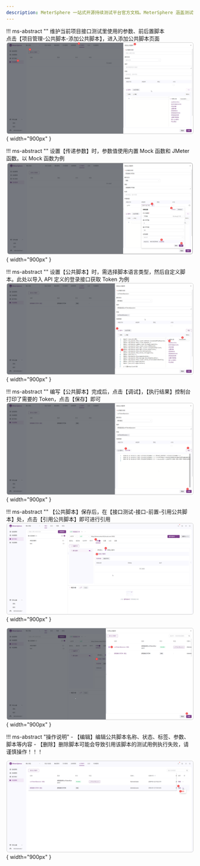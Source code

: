 ```yaml
---
description: MeterSphere 一站式开源持续测试平台官方文档。MeterSphere 涵盖测试管理、接口测试、UI 测试和性能测试等功能，全面兼容 JMeter、Selenium 等主流开源标准，有效助力开发和测试团队充分利用云弹性进行高度可 扩展的自动化测试，加速高质量的软件交付。
---
```


!!! ms-abstract ""
    维护当前项目接口测试里使用的参数、前后置脚本<br>
    点击【项目管理-公共脚本-添加公共脚本】，进入添加公共脚本页面
![!公共脚本页面](../../img/project_management/public_script/公共脚本页面.png){ width="900px" }

!!! ms-abstract ""
    设置【传递参数】时，参数值使用内置 Mock 函数和 JMeter 函数。以 Mock 函数为例
![!公共脚本使用内置函数](../../img/project_management/public_script/公共脚本使用内置函数.png){ width="900px" }

!!! ms-abstract ""
    设置【公共脚本】时，需选择脚本语言类型，然后自定义脚本。此处以导入 API 定义的登录接口获取 Token 为例
![!公共脚本新增脚本](../../img/project_management/public_script/公共脚本新增脚本.png){ width="900px" }

!!! ms-abstract ""
    编写【公共脚本】完成后，点击【调试】，【执行结果】控制台打印了需要的 Token，点击【保存】即可
![!项目设置](../../img/project_management/public_script/脚本调试通过.png){ width="900px" }

!!! ms-abstract ""
    【公共脚本】保存后，在【接口测试-接口-前置-引用公共脚本】处，点击【引用公共脚本】即可进行引用
![!引用公共脚本](../../img/project_management/public_script/引用公共脚本.png){ width="900px" }

![!选择公共脚本进行引用](../../img/project_management/public_script/选择公共脚本进行引用.png){ width="900px" }

!!! ms-abstract "操作说明"
    - 【编辑】编辑公共脚本名称、状态、标签、参数、脚本等内容
    - 【删除】删除脚本可能会导致引用该脚本的测试用例执行失败，请谨慎操作！！！

![!公共脚本的功能操作](../../img/project_management/public_script/公共脚本的功能操作.png){ width="900px" }
